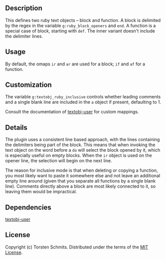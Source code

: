 ## Description

This defines two ruby text objects – block and function.
A block is delimited by the regex in the variable `g:ruby_block_openers` and
`end`.
A function is a special case of block, starting with `def`.
The inner variant doesn't include the delimiter lines.

## Usage

By default, the omaps `ir` and `ar` are used for a block; `if` and `af` for a
function.

## Customization

The variable `g:textobj_ruby_inclusive` controls whether leading comments and a
single blank line are included in the `a` object if present, defaulting to 1.

Consult the documentation of [textobj-user][1] for custom mappings.

## Details

The plugin uses a consistent line based approach, with the lines containing the
delimiters being part of the block.
This means that when invoking the text object on the word before a `do` will
select the block opened by it, which is especially useful on empty blocks.
When the `ir` object is used on the opener line, the selection will begin on
the next line.

The reason for inclusive mode is that when deleting or copying a function, you
most likely want to paste it somewhere else and not leave an additional empty
line around (given that you separate all functions by a single blank line).
Comments directly above a block are most likely connected to it, so leaving
them would be impractical.

## Dependencies

[textobj-user][1]

## License

Copyright (c) Torsten Schmits. Distributed under the terms of the [MIT
License][2].

[1]: https://github.com/kana/vim-textobj-user 'textobj-user'
[2]: http://opensource.org/licenses/MIT 'mit license'
